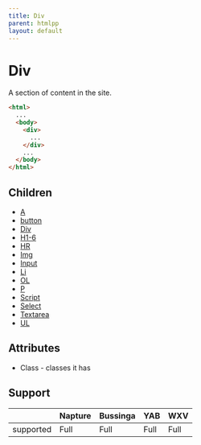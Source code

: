 ```yaml
---
title: Div
parent: htmlpp
layout: default
---
```

# Div
A section of content in the site.

```html
<html>
  ...
  <body>
    <div>
      ...
    </div>
    ...
  </body>
</html>
```

## Children
- [A](a.md)
- [button](button.md)
- [Div](div.md)
- [H1-6](h1-6.md)
- [HR](hr.md)
- [Img](img.md)
- [Input](input.md)
- [Li](li.md)
- [OL](ol.md)
- [P](p.md)
- [Script](script.md)
- [Select](select.md)
- [Textarea](textarea.md)
- [UL](ul.md)

## Attributes
- Class - classes it has

## Support

|           | Napture | Bussinga | YAB  | WXV  |
| --------- | ------- | -------- | ---- | ---- |
| supported | Full    | Full     | Full | Full |